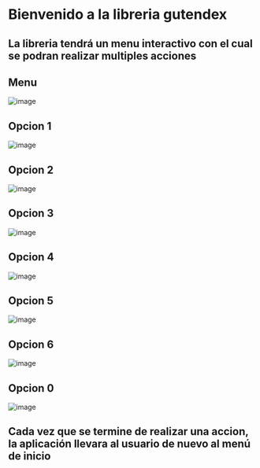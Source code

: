 <h1>Bienvenido a la libreria gutendex</h1>
<h2>La libreria tendrá un menu interactivo con el cual se podran realizar multiples acciones</h2>
<h2>Menu</h2>

![image](https://github.com/user-attachments/assets/e4c87cbc-19a6-42e5-8cd1-2ff515888a68)

<h2>Opcion 1</h2>

![image](https://github.com/user-attachments/assets/2c3c2100-783f-48ab-af84-56eef132f7f9)

<h2>Opcion 2</h2>

![image](https://github.com/user-attachments/assets/7a287d55-577b-4e83-b6df-5e4f7916e74c)

<h2>Opcion 3</h2>

![image](https://github.com/user-attachments/assets/1dead556-08b7-4c20-9cb0-abdf96137341)

<h2>Opcion 4</h2>

![image](https://github.com/user-attachments/assets/caa71ed1-3f4f-4e9f-a702-aa0f552fd7b4)

<h2>Opcion 5</h2>

![image](https://github.com/user-attachments/assets/6609d70a-e049-4308-a20e-68cffa422909)

<h2>Opcion 6</h2>

![image](https://github.com/user-attachments/assets/0506878d-03ec-4452-8a61-8ddcddc5fe57)

<h2>Opcion 0</h2>

![image](https://github.com/user-attachments/assets/a8d978d0-da61-4f4c-b16c-5bc86b79d48b)

<h2>Cada vez que se termine de realizar una accion, la aplicación llevara al usuario de nuevo al menú de inicio</h2>
